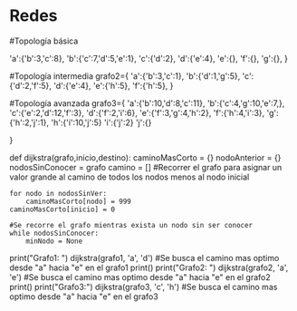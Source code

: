 # Redes

#Topología básica

'a':{'b':3,'c':8},
'b':{'c':7,'d':5,'e':1},
'c':{'d':2},
'd':{'e':4},
'e':{},
'f':{},
'g':{},
} 

#Topología intermedia
grafo2={
'a':{'b':3,'c':1},
'b':{'d':1,'g':5},
'c':{'d':2,'f':5},
'd':{'e':4},
'e':{'h':5},
'f':{'h':5},
}

#Topología avanzada
grafo3={
'a':{'b':10,'d':8,'c':11},
'b':{'c':4,'g':10,'e':7,},
'c':{'e':2,'d':12,'f':3},
'd':{'f':2,'i':6},
'e':{'f':3,'g':4,'h':2},
'f':{'h':4,'i':3},
'g':{'h':2,'j':1},
'h':{'i':10,'j':5}
'i':{'j':2}
'j':{}

}


def dijkstra(grafo,inicio,destino):
    caminoMasCorto = {} 
    nodoAnterior = {} 
    nodosSinConocer = grafo 
    camino = [] 
    #Recorrer el grafo para asignar un valor grande al camino de todos los nodos menos al nodo inicial

    for nodo in nodosSinVer:  
        caminoMasCorto[nodo] = 999
    caminoMasCorto[inicio] = 0
 
    #Se recorre el grafo mientras exista un nodo sin ser conocer
    while nodosSinConocer:
        minNodo = None


print("Grafo1: ")
dijkstra(grafo1, 'a', 'd') #Se busca el camino mas optimo desde "a" hacia "e" en el grafo1
print()
print("Grafo2: ")
dijkstra(grafo2, 'a', 'e') #Se busca el camino mas optimo desde "a" hacia "e" en el grafo2
print()
print("Grafo3:")
dijkstra(grafo3, 'c', 'h') #Se busca el camino mas optimo desde "a" hacia "e" en el grafo3
